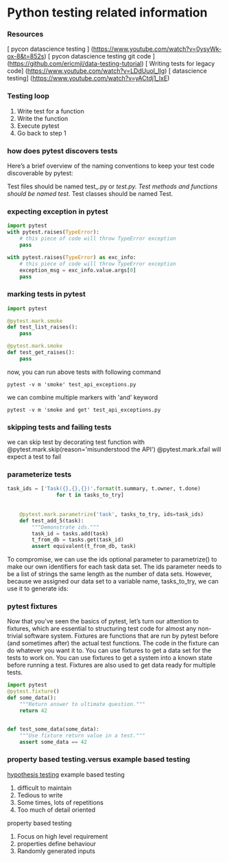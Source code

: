 # Python testing related information

### Resources
[ pycon datascience testing ] (https://www.youtube.com/watch?v=0ysyWk-ox-8&t=852s)
[ pycon datascience testing git code ] (https://github.com/ericmjl/data-testing-tutorial) 
[ Writing tests for legacy code] (https://www.youtube.com/watch?v=LDdUuoI_lIg)
[ datascience testing] (https://www.youtube.com/watch?v=yACtdj1_IxE)

### Testing loop
1. Write test for a function
2. Write the function
3. Execute pytest
4. Go back to step 1

### how does pytest discovers tests 
Here’s a brief overview of the naming conventions to keep your test code discoverable by pytest:

Test files should be named test_<something>.py or <something>_test.py.
Test methods and functions should be named test_<something>.
Test classes should be named Test<Something>.


### expecting exception in pytest
```python
import pytest
with pytest.raises(TypeError):
    # this piece of code will throw TypeError exception
    pass

with pytest.raises(TypeError) as exc_info:
    # this piece of code will throw TypeError exception
    exception_msg = exc_info.value.args[0]
    pass

```

### marking tests in pytest
```python
import pytest

@pytest.mark.smoke
def test_list_raises():
    pass

@pytest.mark.smoke
def test_get_raises():
    pass

```
now, you can run above tests with following command
```shell script
pytest -v m 'smoke' test_api_exceptions.py
```
we can combine multiple markers with 'and' keyword
```shell script
pytest -v m 'smoke and get' test_api_exceptions.py
```

### skipping tests and failing tests
we can skip test by decorating test function with @pytest.mark.skip(reason='misunderstood the API')
@pytest.mark.xfail will expect a test to fail

### parameterize tests
```python
task_ids = ['Task({},{},{})'.format(t.summary, t.owner, t.done)
 	            for t in tasks_to_try]
 	
 	
 	@pytest.mark.parametrize('task', tasks_to_try, ids=task_ids)
 	def test_add_5(task):
 	    """Demonstrate ids."""
 	    task_id = tasks.add(task)
 	    t_from_db = tasks.get(task_id)
 	    assert equivalent(t_from_db, task)
```
To compromise, we can use the ids optional parameter to parametrize() to make our own identifiers for each task data set. 
The ids parameter needs to be a list of strings the same length as the number of data sets. However, 
because we assigned our data set to a variable name, tasks_to_try, we can use it to generate ids:

### pytest fixtures
Now that you’ve seen the basics of pytest, let’s turn our attention to fixtures, which are essential 
to structuring test code for almost any non-trivial software system. Fixtures are functions that are run by pytest 
before (and sometimes after) the actual test functions. The code in the fixture can do whatever you want it to. 
You can use fixtures to get a data set for the tests to work on. You can use fixtures to get a system into a known state
before running a test. Fixtures are also used to get data ready for multiple tests.

```python
import pytest
@pytest.fixture()
def some_data():
    """Return answer to ultimate question."""
    return 42


def test_some_data(some_data):
    """Use fixture return value in a test."""
    assert some_data == 42
```

### property based testing.versus example based testing
[hypothesis testing](https://hypothesis.readthedocs.io/en/latest/quickstart.html)
example based testing
1. difficult to maintain
2. Tedious to write
3. Some times, lots of repetitions
4. Too much of detail oriented

property based testing
1. Focus on high level requirement
2. properties define behaviour
3. Randomly generated inputs


